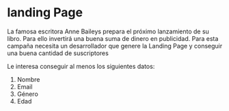 # landing Page

La famosa escritora Anne Baileys prepara el próximo lanzamiento de su libro. Para ello invertirá una buena suma de dinero en publicidad. Para esta campaña necesita un desarrollador que genere la Landing Page y conseguir una buena cantidad de suscriptores

Le interesa conseguir al menos los siguientes datos:

1. Nombre
2. Email
3. Género
4. Edad